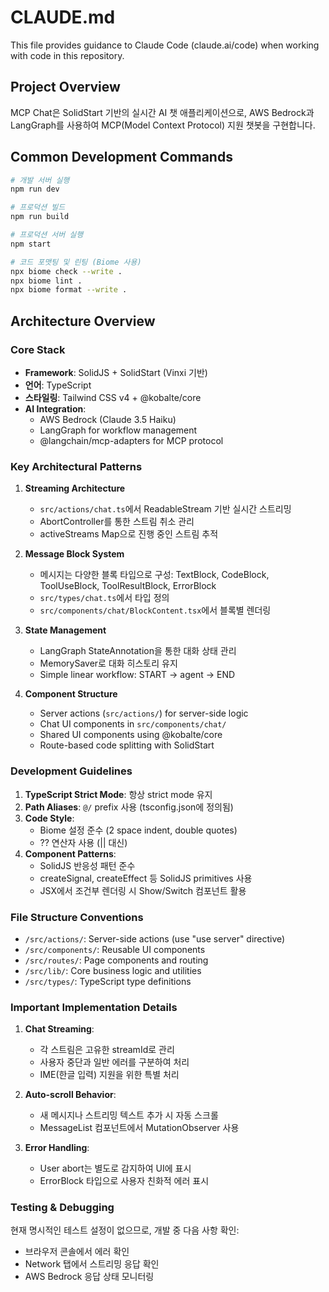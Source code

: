 # CLAUDE.md

This file provides guidance to Claude Code (claude.ai/code) when working with code in this repository.

## Project Overview

MCP Chat은 SolidStart 기반의 실시간 AI 챗 애플리케이션으로, AWS Bedrock과 LangGraph를 사용하여 MCP(Model Context Protocol) 지원 챗봇을 구현합니다.

## Common Development Commands

```bash
# 개발 서버 실행
npm run dev

# 프로덕션 빌드
npm run build

# 프로덕션 서버 실행
npm start

# 코드 포맷팅 및 린팅 (Biome 사용)
npx biome check --write .
npx biome lint .
npx biome format --write .
```

## Architecture Overview

### Core Stack
- **Framework**: SolidJS + SolidStart (Vinxi 기반)
- **언어**: TypeScript
- **스타일링**: Tailwind CSS v4 + @kobalte/core
- **AI Integration**: 
  - AWS Bedrock (Claude 3.5 Haiku)
  - LangGraph for workflow management
  - @langchain/mcp-adapters for MCP protocol

### Key Architectural Patterns

1. **Streaming Architecture**
   - `src/actions/chat.ts`에서 ReadableStream 기반 실시간 스트리밍
   - AbortController를 통한 스트림 취소 관리
   - activeStreams Map으로 진행 중인 스트림 추적

2. **Message Block System**
   - 메시지는 다양한 블록 타입으로 구성: TextBlock, CodeBlock, ToolUseBlock, ToolResultBlock, ErrorBlock
   - `src/types/chat.ts`에서 타입 정의
   - `src/components/chat/BlockContent.tsx`에서 블록별 렌더링

3. **State Management**
   - LangGraph StateAnnotation을 통한 대화 상태 관리
   - MemorySaver로 대화 히스토리 유지
   - Simple linear workflow: START → agent → END

4. **Component Structure**
   - Server actions (`src/actions/`) for server-side logic
   - Chat UI components in `src/components/chat/`
   - Shared UI components using @kobalte/core
   - Route-based code splitting with SolidStart

### Development Guidelines

1. **TypeScript Strict Mode**: 항상 strict mode 유지
2. **Path Aliases**: `@/` prefix 사용 (tsconfig.json에 정의됨)
3. **Code Style**: 
   - Biome 설정 준수 (2 space indent, double quotes)
   - ?? 연산자 사용 (|| 대신)
4. **Component Patterns**:
   - SolidJS 반응성 패턴 준수
   - createSignal, createEffect 등 SolidJS primitives 사용
   - JSX에서 조건부 렌더링 시 Show/Switch 컴포넌트 활용

### File Structure Conventions

- `/src/actions/`: Server-side actions (use "use server" directive)
- `/src/components/`: Reusable UI components
- `/src/routes/`: Page components and routing
- `/src/lib/`: Core business logic and utilities
- `/src/types/`: TypeScript type definitions

### Important Implementation Details

1. **Chat Streaming**: 
   - 각 스트림은 고유한 streamId로 관리
   - 사용자 중단과 일반 에러를 구분하여 처리
   - IME(한글 입력) 지원을 위한 특별 처리

2. **Auto-scroll Behavior**:
   - 새 메시지나 스트리밍 텍스트 추가 시 자동 스크롤
   - MessageList 컴포넌트에서 MutationObserver 사용

3. **Error Handling**:
   - User abort는 별도로 감지하여 UI에 표시
   - ErrorBlock 타입으로 사용자 친화적 에러 표시

### Testing & Debugging

현재 명시적인 테스트 설정이 없으므로, 개발 중 다음 사항 확인:
- 브라우저 콘솔에서 에러 확인
- Network 탭에서 스트리밍 응답 확인
- AWS Bedrock 응답 상태 모니터링